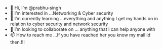 - 👋 Hi, I’m @prabhu-singh
- 👀 I’m interested in ...Networking & Cyber security
- 🌱 I’m currently learning ...everything and anything I get my hands on in relation to cyber security and network security
- 💞️ I’m looking to collaborate on ... anything that I can help anyone with
- 📫 How to reach me ...If you have reached her you know my mail id then.!!!

<!---
prabhu-singh/prabhu-singh is a ✨ special ✨ repository because its `README.md` (this file) appears on your GitHub profile.
You can click the Preview link to take a look at your changes.
--->
